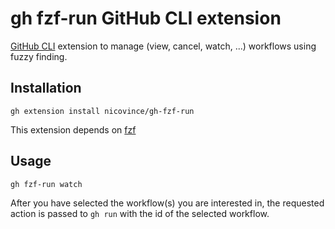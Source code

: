 # gh fzf-run GitHub CLI extension
[GitHub CLI](https://cli.github.com/) extension to manage (view, cancel, watch, ...) workflows using fuzzy finding.

## Installation
```
gh extension install nicovince/gh-fzf-run
```
This extension depends on [fzf](https://github.com/junegunn/fzf#readme)

## Usage
```
gh fzf-run watch
```
After you have selected the workflow(s) you are interested in, the requested action is passed to `gh run` with the id of the selected workflow.
